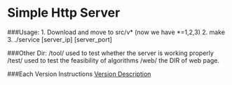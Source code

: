 Simple Http Server
=================

###Usage:
    1. Download and move to src/v* (now we have *=1,2,3)
    2. make
    3. ./service [server_ip] [server_port]





###Other Dir:
    /tool/   used to test whether the server is working properly
    /test/   used to test the feasibility of algorithms
    /web/    the DIR of web page.
    
###Each Version Instructions
[Version Description](https://github.com/yestab123/simple_http_server/blob/master/src/README.md) 
